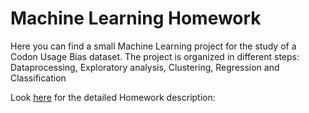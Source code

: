 ﻿# Machine Learning Homework

Here you can find a small Machine Learning project for the study of a Codon Usage Bias dataset. The project is organized in different steps: Dataprocessing, Exploratory analysis, Clustering, Regression and Classification

Look [here](./homework-description.pdf) for the detailed Homework description:
